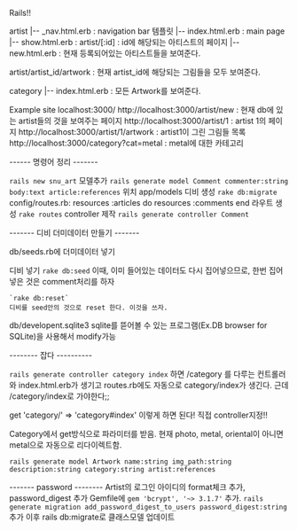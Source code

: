 Rails!!

artist
  |-- _nav.html.erb : navigation bar 템플릿
  |-- index.html.erb : main page
  |-- show.html.erb : artist/[:id] : id에 해당되는 아티스트의 페이지
  |-- new.html.erb : 현재 등록되어있는 아티스트들을 보여준다.
  
artist/artist_id/artwork : 현재 artist_id에 해당되는 그림들을 모두 보여준다.

category
  |-- index.html.erb : 모든 Artwork를 보여준다.

Example site
localhost:3000/
http://localhost:3000/artist/new : 현재 db에 있는 artist들의 것을 보여주는 페이지 
http://localhost:3000/artist/1 : artist 1의 페이지
http://localhost:3000/artist/1/artwork : artist1이 그린 그림들 목록
http://localhost:3000/category?cat=metal : metal에 대한 카테고리



------ 명령어 정리 -------

`rails new snu_art`
모델추가
	`rails generate model Comment commenter:string body:text article:references`
    위치 app/models
디비 생성
	`rake db:migrate`
config/routes.rb:
	resources :articles do
		resources :comments
	end
라우트 생성
	`rake routes`
controller 제작
	`rails generate controller Comment`
    
------- 디비 더미데이터 만들기 -------

db/seeds.rb에 더미데이터 넣기

디비 넣기
	`rake db:seed`
    이때, 이미 들어있는 데이터도 다시 집어넣으므로, 한번 집어 넣은 것은 comment처리를 하자
    
	`rake db:reset`
    디비를 seed안의 것으로 reset 한다. 이것을 쓰자.

db/developent.sqlite3
  sqlite를 뜯어볼 수 있는 프로그램(Ex.DB browser for SQLite)을 사용해서 modify가능


-------- 잡다 ----------

`rails generate controller category index` 하면 /category 를 다루는 컨트롤러와 index.html.erb가 생기고 routes.rb에도 자동으로 category/index가 생긴다. 근데 /category/index로 가야한다;;

get 'category/' => 'category#index' 이렇게 하면 된다! 직접 controller지정!!

Category에서 get방식으로 파라미터를 받음. 현재 photo, metal, oriental이 아니면 metal으로 자동으로 리다이렉트함.


`rails generate model Artwork name:string img_path:string description:string category:string artist:references`

------- password --------
Artist의 로그인 아이디의 format체크 추가, password_digest 추가
Gemfile에  `gem 'bcrypt', '~> 3.1.7'` 추가.
`rails generate migration add_password_digest_to_users password_digest:string`추가
이후 rails db:migrate로 클래스모델 업데이트

